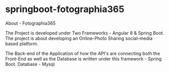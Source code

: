 ﻿# springboot-fotographia365

About - Fotographia365

The Project is developed under Two Frameworks - Angular 8 & Spring Boot. The project is about developing an Online-Photo Sharing social-media based platform.


The Back-end of the Application of how the API's are connecting both the Front-End as well as the Database is written under this framework - Spring Boot. 
Database - Mysql

